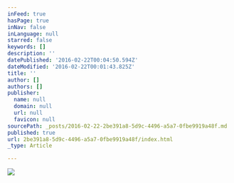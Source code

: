 ```yaml
---
inFeed: true
hasPage: true
inNav: false
inLanguage: null
starred: false
keywords: []
description: ''
datePublished: '2016-02-22T00:04:50.594Z'
dateModified: '2016-02-22T00:01:43.825Z'
title: ''
author: []
authors: []
publisher:
  name: null
  domain: null
  url: null
  favicon: null
sourcePath: _posts/2016-02-22-2be391a8-5d9c-4496-a5a7-0fbe9919a48f.md
published: true
url: 2be391a8-5d9c-4496-a5a7-0fbe9919a48f/index.html
_type: Article

---
```

![](https://the-grid-user-content.s3-us-west-2.amazonaws.com/017574d2-c2d0-44d5-86b2-08ce94528f76.jpg)